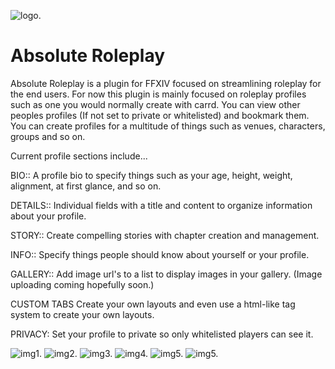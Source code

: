 ![logo.](https://github.com/serifas/AbsoluteRoleplay/blob/main/images/icon.png)

# Absolute Roleplay

Absolute Roleplay is a plugin for FFXIV focused on streamlining roleplay for the end users.
For now this plugin is mainly focused on roleplay profiles such as one you would normally create with carrd.
You can view other peoples profiles (If not set to private or whitelisted) and bookmark them.
You can create profiles for a multitude of things such as venues, characters, groups and so on.

Current profile sections include...

BIO::
A profile bio to specify things such as your age, height, weight, alignment, at first glance, and so on.

DETAILS::
Individual fields with a title and content to organize information about your profile.

STORY::
Create compelling stories with chapter creation and management.

INFO::
Specify things people should know about yourself or your profile.

GALLERY::
Add image url's to a list to display images in your gallery. (Image uploading coming hopefully soon.)

CUSTOM TABS
Create your own layouts and even use a html-like tag system to create your own layouts.


PRIVACY:
Set your profile to private so only whitelisted players can see it.

![img1.](https://i.ibb.co/4ZZttNsp/bio.png)
![img2.](https://i.ibb.co/XZTWWFCB/gallery.png)
![img3.](https://i.ibb.co/v4g91KVH/info.png)
![img4.](https://i.ibb.co/MDT87Wnq/inventory.png)
![img5.](https://i.ibb.co/Kj6dznwJ/story.png)
![img5.](https://i.ibb.co/Qj6mmS6C/talents.png)

